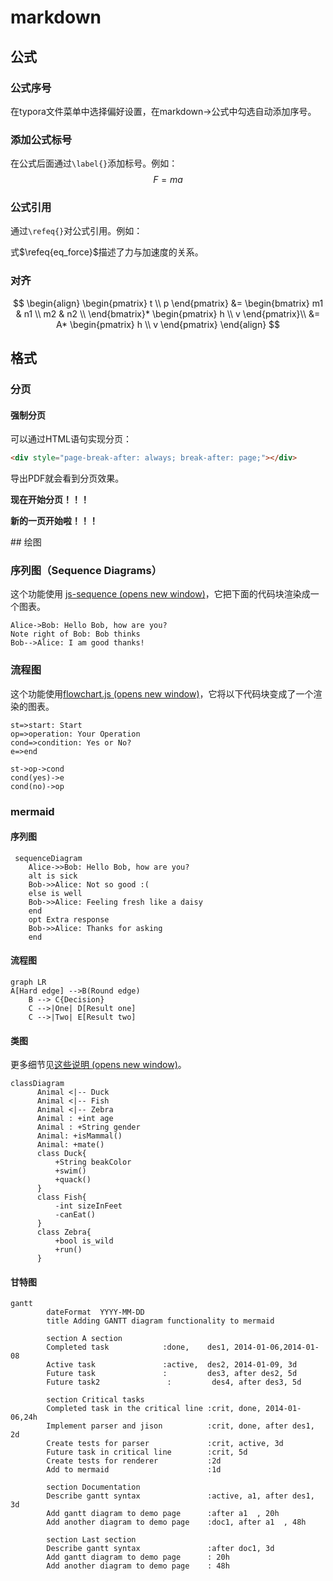 # markdown

## 公式

### 公式序号

在typora文件菜单中选择偏好设置，在markdown->公式中勾选自动添加序号。

### 添加公式标号

在公式后面通过`\label{}`添加标号。例如：
$$
F=ma
\label{eq_force}
$$

### 公式引用

通过`\refeq{}`对公式引用。例如：

式$\refeq{eq_force}$描述了力与加速度的关系。

### 对齐

$$
\begin{align}
\begin{pmatrix}
t \\
p
\end{pmatrix} &=
\begin{bmatrix}
m1 & n1 \\
m2 & n2 \\
\end{bmatrix}*
\begin{pmatrix}
h \\
v
\end{pmatrix}\\ &=
A*
\begin{pmatrix}
h \\
v
\end{pmatrix}
\end{align}
$$

 

## 格式

### 分页

#### 强制分页

可以通过HTML语句实现分页：

```html
<div style="page-break-after: always; break-after: page;"></div>
```

导出PDF就会看到分页效果。

**现在开始分页！！！**

<div style="page-break-after: always; break-after: page;"></div>

**新的一页开始啦！！！**


</div>
## 绘图

### 序列图（Sequence Diagrams）

这个功能使用 [js-sequence (opens new window)](https://bramp.github.io/js-sequence-diagrams/)，它把下面的代码块渲染成一个图表。

```sequence
Alice->Bob: Hello Bob, how are you?
Note right of Bob: Bob thinks
Bob-->Alice: I am good thanks!
```



### 流程图

这个功能使用[flowchart.js (opens new window)](http://flowchart.js.org/)，它将以下代码块变成了一个渲染的图表。

```flow
st=>start: Start
op=>operation: Your Operation
cond=>condition: Yes or No?
e=>end

st->op->cond
cond(yes)->e
cond(no)->op
```



### mermaid

#### 序列图

```mermaid
 sequenceDiagram
    Alice->>Bob: Hello Bob, how are you?
    alt is sick
    Bob->>Alice: Not so good :(
    else is well
    Bob->>Alice: Feeling fresh like a daisy
    end
    opt Extra response
    Bob->>Alice: Thanks for asking
    end
```



#### 流程图

```mermaid
graph LR
A[Hard edge] -->B(Round edge)
    B --> C{Decision}
    C -->|One| D[Result one]
    C -->|Two| E[Result two]
```

#### 类图

更多细节见[这些说明 (opens new window)](https://mermaid-js.github.io/mermaid/#/classDiagram)。

```mermaid
classDiagram
      Animal <|-- Duck
      Animal <|-- Fish
      Animal <|-- Zebra
      Animal : +int age
      Animal : +String gender
      Animal: +isMammal()
      Animal: +mate()
      class Duck{
          +String beakColor
          +swim()
          +quack()
      }
      class Fish{
          -int sizeInFeet
          -canEat()
      }
      class Zebra{
          +bool is_wild
          +run()
      }
```

#### 甘特图

```mermaid
gantt
        dateFormat  YYYY-MM-DD
        title Adding GANTT diagram functionality to mermaid

        section A section
        Completed task            :done,    des1, 2014-01-06,2014-01-08
        Active task               :active,  des2, 2014-01-09, 3d
        Future task               :         des3, after des2, 5d
        Future task2               :         des4, after des3, 5d

        section Critical tasks
        Completed task in the critical line :crit, done, 2014-01-06,24h
        Implement parser and jison          :crit, done, after des1, 2d
        Create tests for parser             :crit, active, 3d
        Future task in critical line        :crit, 5d
        Create tests for renderer           :2d
        Add to mermaid                      :1d

        section Documentation
        Describe gantt syntax               :active, a1, after des1, 3d
        Add gantt diagram to demo page      :after a1  , 20h
        Add another diagram to demo page    :doc1, after a1  , 48h

        section Last section
        Describe gantt syntax               :after doc1, 3d
        Add gantt diagram to demo page      : 20h
        Add another diagram to demo page    : 48h
```

